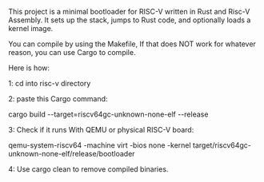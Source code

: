 This project is a minimal bootloader for RISC-V written in Rust and Risc-V Assembly. It sets up the stack, jumps to Rust code, and optionally loads a kernel image.

You can compile by using the Makefile, 
If that does NOT work for whatever reason, you can use Cargo to compile.

Here is how:

1: cd into risc-v directory

2: paste this Cargo command:

cargo build --target=riscv64gc-unknown-none-elf --release

3: Check if it runs With QEMU or physical RISC-V board:

 qemu-system-riscv64 -machine virt -bios none -kernel target/riscv64gc-unknown-none-elf/release/bootloader

4: Use cargo clean to remove compiled binaries.
